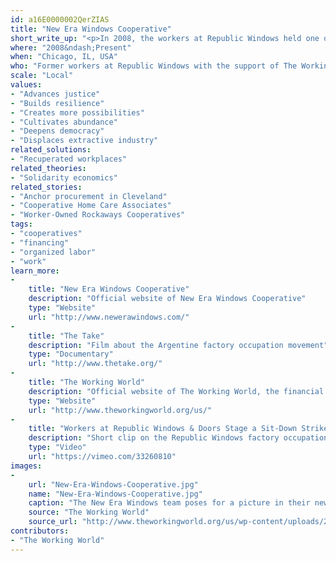 ```yaml
---
id: a16E0000002QerZIAS
title: "New Era Windows Cooperative"
short_write_up: "<p>In 2008, the workers at Republic Windows held one of the first sit-down strike factory occupations in the U.S. since they were made illegal sixty-one years prior. And they won. This shocking labor victory proved that ordinary people have the power to transform their workplaces, even against the world’s largest bank and its corrupt business partners. Four years later, the same workers made another transformative move. Partnering with a grassroots cooperative financial organization, The Working World, the workers bought out their old factory and began making windows under democratic worker-control and a new name: New Era Windows Cooperative. The workers’ perseverance through this process demonstrated that with community support and cooperative power, we can fight the abuses of extractive finance, and we can win.</p>"
where: "2008&ndash;Present"
when: "Chicago, IL, USA"
who: "Former workers at Republic Windows with the support of The Working World"
scale: "Local"
values:
- "Advances justice"
- "Builds resilience"
- "Creates more possibilities"
- "Cultivates abundance"
- "Deepens democracy"
- "Displaces extractive industry"
related_solutions:
- "Recuperated workplaces"
related_theories:
- "Solidarity economics"
related_stories:
- "Anchor procurement in Cleveland"
- "Cooperative Home Care Associates"
- "Worker-Owned Rockaways Cooperatives"
tags:
- "cooperatives"
- "financing"
- "organized labor"
- "work"
learn_more:
-
    title: "New Era Windows Cooperative"
    description: "Official website of New Era Windows Cooperative"
    type: "Website"
    url: "http://www.newerawindows.com/"
-
    title: "The Take"
    description: "Film about the Argentine factory occupation movement"
    type: "Documentary"
    url: "http://www.thetake.org/"
-
    title: "The Working World"
    description: "Official website of The Working World, the financial cooperative that supported New Era Windows"
    type: "Website"
    url: "http://www.theworkingworld.org/us/"
-
    title: "Workers at Republic Windows & Doors Stage a Sit-Down Strike in &#8216;Capitalism: A Love Story&#8217;"
    description: "Short clip on the Republic Windows factory occupation in a Michael Moore documentary"
    type: "Video"
    url: "https://vimeo.com/33260810"
images:
-
    url: "New-Era-Windows-Cooperative.jpg"
    name: "New-Era-Windows-Cooperative.jpg"
    caption: "The New Era Windows team poses for a picture in their new factory"
    source: "The Working World"
    source_url: "http://www.theworkingworld.org/us/wp-content/uploads/2012/06/New-Era-Tractor1.jpg"
contributors:
- "The Working World"
---
```

